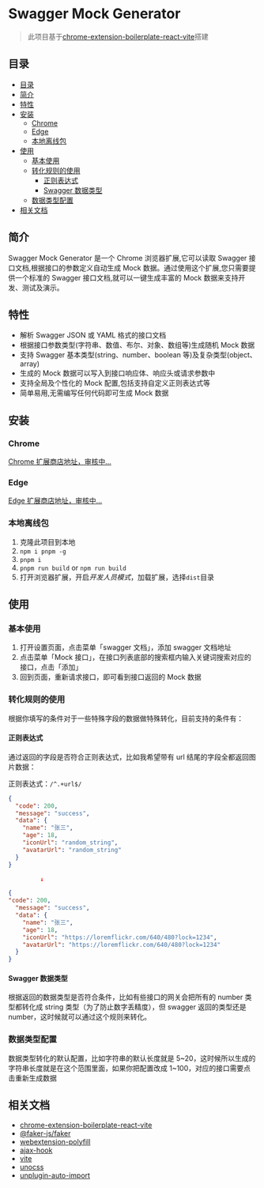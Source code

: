 <h1>Swagger Mock Generator</h1>

> 此项目基于[chrome-extension-boilerplate-react-vite](https://github.com/Jonghakseo/chrome-extension-boilerplate-react-vite.git)搭建

## 目录

- [目录](#目录)
- [简介 ](#简介-)
- [特性 ](#特性-)
- [安装 ](#安装-)
  - [Chrome ](#chrome-)
  - [Edge ](#edge-)
  - [本地离线包 ](#本地离线包-)
- [使用 ](#使用-)
  - [基本使用](#基本使用)
  - [转化规则的使用](#转化规则的使用)
    - [正则表达式](#正则表达式)
    - [Swagger 数据类型](#swagger-数据类型)
  - [数据类型配置](#数据类型配置)
- [相关文档 ](#相关文档-)

## 简介 <a name="简介"></a>

Swagger Mock Generator 是一个 Chrome 浏览器扩展,它可以读取 Swagger 接口文档,根据接口的参数定义自动生成 Mock 数据。通过使用这个扩展,您只需要提供一个标准的 Swagger 接口文档,就可以一键生成丰富的 Mock 数据来支持开发、测试及演示。

## 特性 <a name="特性"></a>

- 解析 Swagger JSON 或 YAML 格式的接口文档
- 根据接口参数类型(字符串、数值、布尔、对象、数组等)生成随机 Mock 数据
- 支持 Swagger 基本类型(string、number、boolean 等)及复杂类型(object、array)
- 生成的 Mock 数据可以写入到接口响应体、响应头或请求参数中
- 支持全局及个性化的 Mock 配置,包括支持自定义正则表达式等
- 简单易用,无需编写任何代码即可生成 Mock 数据

## 安装 <a name="安装"></a>

### Chrome <a name="chrome"></a>

[Chrome 扩展商店地址，审核中...]()

### Edge <a name="edge"></a>

[Edge 扩展商店地址，审核中...]()

### 本地离线包 <a name="本地离线包"></a>

1. 克隆此项目到本地
2. `npm i pnpm -g`
3. `pnpm i`
4. `pnpm run build` or `npm run build`
5. 打开浏览器扩展，开启*开发人员模式*，加载扩展，选择`dist`目录

## 使用 <a name="使用"></a>

### 基本使用

1. 打开设置页面，点击菜单「swagger 文档」，添加 swagger 文档地址
2. 点击菜单「Mock 接口」，在接口列表底部的搜索框内输入关键词搜索对应的接口，点击「添加」
3. 回到页面，重新请求接口，即可看到接口返回的 Mock 数据

### 转化规则的使用

根据你填写的条件对于一些特殊字段的数据做特殊转化，目前支持的条件有：

#### 正则表达式

通过返回的字段是否符合正则表达式，比如我希望带有 url 结尾的字段全都返回图片数据：

正则表达式：`/^.+url$/`

```json
{
  "code": 200,
  "message": "success",
  "data": {
    "name": "张三",
    "age": 18,
    "iconUrl": "random_string",
    "avatarUrl": "random_string"
  }
}

         ↓

{
"code": 200,
  "message": "success",
  "data": {
    "name": "张三",
    "age": 18,
    "iconUrl": "https://loremflickr.com/640/480?lock=1234",
    "avatarUrl": "https://loremflickr.com/640/480?lock=1234"
  }
}
```

#### Swagger 数据类型

根据返回的数据类型是否符合条件，比如有些接口的网关会把所有的 number 类型都转化成 string 类型（为了防止数字丢精度），但 swagger 返回的类型还是 number，这时候就可以通过这个规则来转化。

### 数据类型配置

数据类型转化的默认配置，比如字符串的默认长度就是 5\~20，这时候所以生成的字符串长度就是在这个范围里面，如果你把配置改成 1\~100，对应的接口需要点击重新生成数据

## 相关文档 <a name="文档"></a>

- [chrome-extension-boilerplate-react-vite](https://github.com/Jonghakseo/chrome-extension-boilerplate-react-vite.git)
- [@faker-js/faker](https://fakerjs.dev/guide/usage.html)
- [webextension-polyfill](https://github.com/mozilla/webextension-polyfill)
- [ajax-hook](https://github.com/wendux/ajax-hook)
- [vite](https://vitejs.dev/)
- [unocss](https://github.com/unocss/unocss)
- [unplugin-auto-import](https://github.com/antfu/unplugin-auto-import)
